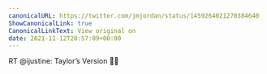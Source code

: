 ```yaml
---
canonicalURL: https://twitter.com/jmjordan/status/1459264021270384640
ShowCanonicalLink: true
CanonicalLinkText: View original on
date: 2021-11-12T20:57:09+00:00
---
```

RT @ijustine: Taylor’s Version 🙏🏻